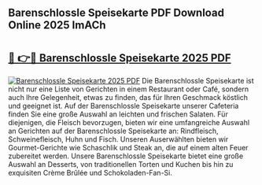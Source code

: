 ## Barenschlossle Speisekarte PDF Download Online 2025 ImACh

# <h2><a href="http://gcb41n.nevu.top/?p=Barenschlossle+Speisekarte">🔗 👉🔴 Barenschlossle Speisekarte 2025 PDF</a></h2>

[![Barenschlossle Speisekarte 2025 PDF](https://i.imgur.com/dBaPXMq.png)](http://gcb41n.nevu.top/?p=Barenschlossle+Speisekarte)
Die Barenschlossle Speisekarte ist nicht nur eine Liste von Gerichten in einem Restaurant oder Café, sondern auch Ihre Gelegenheit, etwas zu finden, das für Ihren Geschmack köstlich und geeignet ist. Auf der Barenschlossle Speisekarte unserer Cafeteria finden Sie eine große Auswahl an leichten und frischen Salaten. Für diejenigen, die Fleisch bevorzugen, bieten wir eine umfangreiche Auswahl an Gerichten auf der Barenschlossle Speisekarte an: Rindfleisch, Schweinefleisch, Huhn und Fisch. Unseren Auserwählten bieten wir Gourmet-Gerichte wie Schaschlik und Steak an, die auf einem alten Feuer zubereitet werden. Unsere Barenschlossle Speisekarte bietet eine große Auswahl an Desserts, von traditionellen Torten und Kuchen bis hin zu exquisiten Crème Brûlée und Schokoladen-Fan-Si.
